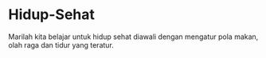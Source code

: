 # Hidup-Sehat
Marilah kita belajar untuk hidup sehat diawali dengan mengatur pola makan, olah raga dan tidur yang teratur.
